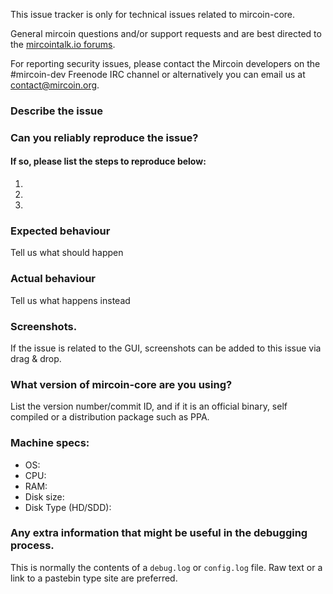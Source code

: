 <!--- Remove sections that do not apply -->

This issue tracker is only for technical issues related to mircoin-core.

General mircoin questions and/or support requests and are best directed to the [mircointalk.io forums](https://mircointalk.io/).

For reporting security issues, please contact the Mircoin developers on the #mircoin-dev Freenode IRC channel or alternatively you can email us at contact@mircoin.org.

### Describe the issue

### Can you reliably reproduce the issue?
#### If so, please list the steps to reproduce below:
1.
2.
3.

### Expected behaviour
Tell us what should happen

### Actual behaviour
Tell us what happens instead

### Screenshots.
If the issue is related to the GUI, screenshots can be added to this issue via drag & drop.

### What version of mircoin-core are you using?
List the version number/commit ID, and if it is an official binary, self compiled or a distribution package such as PPA.

### Machine specs:
- OS:
- CPU:
- RAM:
- Disk size:
- Disk Type (HD/SDD):

### Any extra information that might be useful in the debugging process.
This is normally the contents of a `debug.log` or `config.log` file. Raw text or a link to a pastebin type site are preferred.
